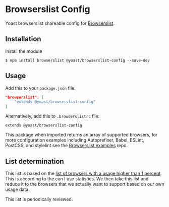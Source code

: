 # Browserslist Config

Yoast browserslist shareable config for [Browserslist](https://www.npmjs.com/package/browserslist).

## Installation

Install the module

```shell
$ npm install browserslist @yoast/browserslist-config --save-dev
```

## Usage

Add this to your `package.json` file:

```json
"browserslist": [
	"extends @yoast/browserslist-config"
]
```

Alternatively, add this to `.browserslistrc` file:

```
extends @yoast/browserslist-config
```

This package when imported returns an array of supported browsers, for more configuration examples including Autoprefixer, Babel, ESLint, PostCSS, and stylelint see the [Browserslist examples](https://github.com/ai/browserslist-example#browserslist-example) repo.

## List determination

This list is based on the [list of browsers with a usage higher than 1 percent](https://browserl.ist/?q=%3E1%25). This is according to the can I use statistics. We then take this list and reduce it to the browsers that we actually want to support based on our own usage data.

This list is periodically reviewed.
